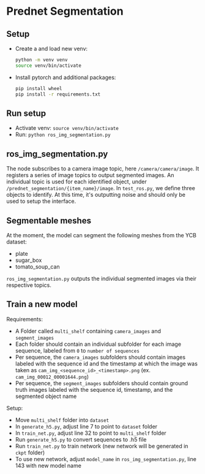 # Prednet Segmentation

## Setup

- Create a and load new venv: 
  ```bash
  python -m venv venv
  source venv/bin/activate
  ```
- Install pytorch and additional packages:
  ```bash
  pip install wheel
  pip install -r requirements.txt
  ```

## Run setup

- Activate venv: `source venv/bin/activate`
- Run: `python ros_img_segmentation.py`

## ros\_img\_segmentation.py

The node subscribes to a camera image topic, here `/camera/camera/image`. It registers a series of image topics to output segmented images. An individual topic is used for each identified object, under `/prednet_segmentation/{item_name}/image`. In `test_ros.py`, we define three objects to identify. At this time, it's outputting noise and should only be used to setup the interface.

## Segmentable meshes

At the moment, the model can segment the following meshes from the YCB dataset:

- plate
- sugar\_box
- tomato\_soup\_can

`ros_img_segmentation.py` outputs the individual segmented images via their respective topics.

## Train a new model

Requirements:

- A Folder called `multi_shelf` containing `camera_images` and `segment_images`
- Each folder should contain an individual subfolder for each image sequence, labeled from `0` to `number of sequences`
- Per sequence, the `camera_images` subfolders  should contain images labeled with the sequence id and the timestamp at which the image was taken as `cam_img_<sequence_id>_<timestamp>.png` (ex. `cam_img_00012_00001644.png`)
- Per sequence, the `segment_images` subfolders should contain ground truth images labeled with the sequence id, timestamp, and the segmented object name

Setup:

- Move `multi_shelf` folder into `dataset`
- In `generate_h5.py`, adjust line 7 to point to `dataset` folder
- In `train_net.py`, adjust line 32 to point to `multi_shelf` folder
- Run `generate_h5.py` to convert sequences to .h5 file
- Run `train_net.py` to train network (new network will be generated in `ckpt` folder)
- To use new network, adjust `model_name` in `ros_img_segmentation.py`, line 143 with new model name

